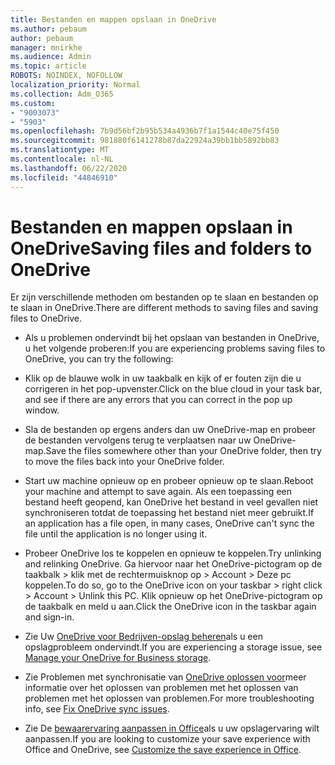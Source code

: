 ```yaml
---
title: Bestanden en mappen opslaan in OneDrive
ms.author: pebaum
author: pebaum
manager: mnirkhe
ms.audience: Admin
ms.topic: article
ROBOTS: NOINDEX, NOFOLLOW
localization_priority: Normal
ms.collection: Adm_O365
ms.custom:
- "9003073"
- "5903"
ms.openlocfilehash: 7b9d56bf2b95b534a4936b7f1a1544c40e75f450
ms.sourcegitcommit: 981880f6141278b87da22924a39bb1bb5892bb83
ms.translationtype: MT
ms.contentlocale: nl-NL
ms.lasthandoff: 06/22/2020
ms.locfileid: "44846910"
---
```

# <a name="saving-files-and-folders-to-onedrive"></a><span data-ttu-id="a3d3b-102">Bestanden en mappen opslaan in OneDrive</span><span class="sxs-lookup"><span data-stu-id="a3d3b-102">Saving files and folders to OneDrive</span></span>

<span data-ttu-id="a3d3b-103">Er zijn verschillende methoden om bestanden op te slaan en bestanden op te slaan in OneDrive.</span><span class="sxs-lookup"><span data-stu-id="a3d3b-103">There are different methods to saving files and saving files to OneDrive.</span></span>

- <span data-ttu-id="a3d3b-104">Als u problemen ondervindt bij het opslaan van bestanden in OneDrive, u het volgende proberen:</span><span class="sxs-lookup"><span data-stu-id="a3d3b-104">If you are experiencing problems saving files to OneDrive, you can try the following:</span></span>

- <span data-ttu-id="a3d3b-105">Klik op de blauwe wolk in uw taakbalk en kijk of er fouten zijn die u corrigeren in het pop-upvenster.</span><span class="sxs-lookup"><span data-stu-id="a3d3b-105">Click on the blue cloud in your task bar, and see if there are any errors that you can correct in the pop up window.</span></span>
- <span data-ttu-id="a3d3b-106">Sla de bestanden op ergens anders dan uw OneDrive-map en probeer de bestanden vervolgens terug te verplaatsen naar uw OneDrive-map.</span><span class="sxs-lookup"><span data-stu-id="a3d3b-106">Save the files somewhere other than your OneDrive folder, then try to move the files back into your OneDrive folder.</span></span>
- <span data-ttu-id="a3d3b-107">Start uw machine opnieuw op en probeer opnieuw op te slaan.</span><span class="sxs-lookup"><span data-stu-id="a3d3b-107">Reboot your machine and attempt to save again.</span></span> <span data-ttu-id="a3d3b-108">Als een toepassing een bestand heeft geopend, kan OneDrive het bestand in veel gevallen niet synchroniseren totdat de toepassing het bestand niet meer gebruikt.</span><span class="sxs-lookup"><span data-stu-id="a3d3b-108">If an application has a file open, in many cases, OneDrive can't sync the file until the application is no longer using it.</span></span>
- <span data-ttu-id="a3d3b-109">Probeer OneDrive los te koppelen en opnieuw te koppelen.</span><span class="sxs-lookup"><span data-stu-id="a3d3b-109">Try unlinking and relinking OneDrive.</span></span> <span data-ttu-id="a3d3b-110">Ga hiervoor naar het OneDrive-pictogram op de taakbalk > klik met de rechtermuisknop op > Account > Deze pc koppelen.</span><span class="sxs-lookup"><span data-stu-id="a3d3b-110">To do so, go to the OneDrive icon on your taskbar > right click > Account > Unlink this PC.</span></span> <span data-ttu-id="a3d3b-111">Klik opnieuw op het OneDrive-pictogram op de taakbalk en meld u aan.</span><span class="sxs-lookup"><span data-stu-id="a3d3b-111">Click the OneDrive icon in the taskbar again and sign-in.</span></span>
- <span data-ttu-id="a3d3b-112">Zie Uw [OneDrive voor Bedrijven-opslag beheren](https://support.microsoft.com/office/31519161-059c-4764-b6f8-f5cd29f7fe68)als u een opslagprobleem ondervindt.</span><span class="sxs-lookup"><span data-stu-id="a3d3b-112">If you are experiencing a storage issue, see  [Manage your OneDrive for Business storage](https://support.microsoft.com/office/31519161-059c-4764-b6f8-f5cd29f7fe68).</span></span>
- <span data-ttu-id="a3d3b-113">Zie Problemen met synchronisatie van [OneDrive oplossen voor](https://docs.microsoft.com/alchemyinsights/fix-onedrive-sync-issues)meer informatie over het oplossen van problemen met het oplossen van problemen met het oplossen van problemen.</span><span class="sxs-lookup"><span data-stu-id="a3d3b-113">For more troubleshooting info, see  [Fix OneDrive sync issues](https://docs.microsoft.com/alchemyinsights/fix-onedrive-sync-issues).</span></span>  
- <span data-ttu-id="a3d3b-114">Zie De [bewaarervaring aanpassen in Office](https://support.microsoft.com/office/786200a7-f5f2-4d26-a3ae-b78c60dd5d3b)als u uw opslagervaring wilt aanpassen.</span><span class="sxs-lookup"><span data-stu-id="a3d3b-114">If you are looking to customize your save experience with Office and OneDrive, see  [Customize the save experience in Office](https://support.microsoft.com/office/786200a7-f5f2-4d26-a3ae-b78c60dd5d3b).</span></span>
